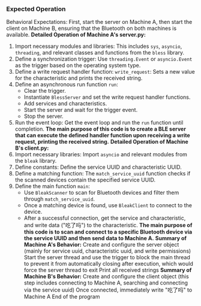 ### Expected Operation
Behavioral Expectations:
First, start the server on Machine A, then start the client on Machine B, ensuring that the Bluetooth on both machines is available.
**Detailed Operation of Machine A's server.py:**
1. Import necessary modules and libraries: This includes `sys`, `asyncio`, `threading`, and relevant classes and functions from the `bless` library.
2. Define a synchronization trigger: Use `threading.Event` or `asyncio.Event` as the trigger based on the operating system type.
3. Define a write request handler function:
   `write_request`: Sets a new value for the characteristic and prints the received string.
4. Define an asynchronous run function `run`:
   - Clear the trigger.
   - Instantiate `BlessServer` and set the write request handler functions.
   - Add services and characteristics.
   - Start the server and wait for the trigger event.
   - Stop the server.
5. Run the event loop: Get the event loop and run the `run` function until completion.
   **The main purpose of this code is to create a BLE server that can execute the defined handler function upon receiving a write request, printing the received string.**
**Detailed Operation of Machine B's client.py:**
1. Import necessary libraries: Import `asyncio` and relevant modules from the `bleak` library.
2. Define constants: Define the service UUID and characteristic UUID.
3. Define a matching function: The `match_service_uuid` function checks if the scanned devices contain the specified service UUID.
4. Define the main function `main`:
   - Use `BleakScanner` to scan for Bluetooth devices and filter them through `match_service_uuid`.
   - Once a matching device is found, use `BleakClient` to connect to the device.
   - After a successful connection, get the service and characteristic, and write data ("吃了吗") to the characteristic.
   **The main purpose of this code is to scan and connect to a specific Bluetooth device via the service UUID and then send data to Machine A.**
**Summary of Machine A's Behavior:**
Create and configure the server object (mainly for service uuid, characteristic uuid, and write permissions)
Start the server thread and use the trigger to block the main thread to prevent it from automatically closing after execution, which would force the server thread to exit
Print all received strings
**Summary of Machine B's Behavior:**
Create and configure the client object (this step includes connecting to Machine A, searching and connecting via the service uuid)
Once connected, immediately write "吃了吗" to Machine A
End of the program
